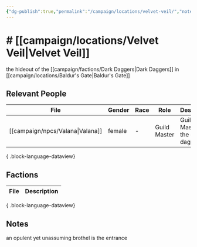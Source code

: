 ```yaml
---
{"dg-publish":true,"permalink":"/campaign/locations/velvet-veil/","noteIcon":"","created":"2025-10-26T10:39:03.600-07:00","updated":"2025-10-27T16:14:21.296-07:00"}
---
```


# # [[campaign/locations/Velvet Veil\|Velvet Veil]]
the hideout of the [[campaign/factions/Dark Daggers\|Dark Daggers]] in [[campaign/locations/Baldur's Gate\|Baldur's Gate]]

## Relevant People
| File                                | Gender | Race | Role         | Description                      |
| ----------------------------------- | ------ | ---- | ------------ | -------------------------------- |
| [[campaign/npcs/Valana\|Valana]] | female | \-   | Guild Master | Guild Master of the dark daggers |

{ .block-language-dataview}

## Factions
| File | Description |
| ---- | ----------- |

{ .block-language-dataview}

## Notes
an opulent yet unassuming brothel is the entrance